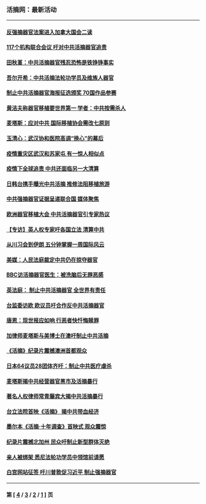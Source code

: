 ### 活摘网：最新活动
---
#### [反强摘器官法案进入加拿大国会二读](../../pages/nf5883/n13033450.md?07290430) 
#### [117个机构联合会议 吁对中共活摘器官追责](../../pages/nf5883/n12775087.md?07290430) 
#### [田秋堇：中共活摘器官残忍恐怖是铁铮铮事实](../../pages/nf5883/n12702148.md?07290430) 
#### [吾尔开希：中共活摘法轮功学员及维族人器官](../../pages/nf5883/n12693197.md?07290430) 
#### [制止中共活摘器官海报征选颁奖 70国作品参赛](../../pages/nf5883/n12692050.md?07290430) 
#### [黄洁夫称器官移植要世界第一 学者：中共按需杀人](../../pages/nf5883/n12572329.md?07290430) 
#### [麦塔斯：应对中共 国际移植协会需改七原则](../../pages/nf5883/n12514711.md?07290430) 
#### [玉清心：武汉协和医院高调“换心”的幕后](../../pages/nf5883/n12298730.md?07290430) 
#### [疫情重灾区武汉和苏家屯 有一惊人相似点](../../pages/nf5883/n12150824.md?07290430) 
#### [疫情下全球追责 中共还面临另一大清算](../../pages/nf5883/n12070397.md?07290430) 
#### [日韩台携手曝光中共活摘 推修法阻移植旅游](../../pages/nf5883/n11712046.md?07290430) 
#### [中共强摘器官证据呈递联合国 媒体聚焦](../../pages/nf5883/n11546426.md?07290430) 
#### [欧洲器官移植大会 中共活摘器官引专家热议](../../pages/nf5883/n11539095.md?07290430) 
#### [【专访】英人权专家吁各国立法 清算中共](../../pages/nf5883/n11367315.md?07290430) 
#### [从川习会到伊朗 五分钟掌握一周国际风云](../../pages/nf5883/n11338520.md?07290430) 
#### [美媒：人民法庭裁定中共仍在掠夺器官](../../pages/nf5883/n11334897.md?07290430) 
#### [BBC访活摘器官医生：被洗脑后无罪恶感](../../pages/nf5883/n11335935.md?07290430) 
#### [英法庭： 制止中共活摘器官 全世界有责任](../../pages/nf5883/n11330691.md?07290430) 
#### [台监委访欧 欧议员吁合作反中共活摘器官](../../pages/nf5883/n11109190.md?07290430) 
#### [唐恩：现世报应如响 行恶者快忏悔赎罪](../../pages/nf5883/n11104016.md?07290430) 
#### [加律师麦塔斯与美博士在澳吁制止中共活摘](../../pages/nf5883/n10724764.md?07290430) 
#### [《活摘》纪录片震撼澳洲首都观众](../../pages/nf5883/n10722747.md?07290430) 
#### [日本64议员28团体齐吁：制止中共医疗虐杀](../../pages/nf5883/n10587757.md?07290430) 
#### [麦塔斯揭中共经营器官黑市及活摘暴行](../../pages/nf5883/n10442407.md?07290430) 
#### [著名人权律师常青藤宾大揭中共活摘暴行](../../pages/nf5883/n10318181.md?07290430) 
#### [台立法院首映《活摘》 揭中共带血经济](../../pages/nf5883/n9938847.md?07290430) 
#### [墨尔本《活摘·十年调查》首映式 观众震惊](../../pages/nf5883/n9522572.md?07290430) 
#### [纪录片震撼北加州 民众吁制止新型群体灭绝](../../pages/nf5883/n9188314.md?07290430) 
#### [亲人被绑架 悉尼法轮功学员中领馆前请愿](../../pages/nf5883/n9056753.md?07290430) 
#### [白宫网站征签 吁川普敦促习近平 制止强摘器官](../../pages/nf5883/n9009661.md?07290430) 

---
#### 第 [ [4](./4.md?07290430) / [3](./3.md?07290430) / [2](./2.md?07290430) / [1](./1.md?07290430) ] 页
